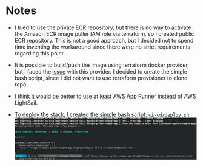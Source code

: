 # Notes

- I tried to use the private ECR repository, but there is no way to activate the Amazon ECR image puller IAM role via terraform, 
  so I created public ECR repository. This is not a good approach, but I decided not to spend time inventing the workaround since there were no strict requirements regarding this point.

- It is possible to build/push the image using terraform docker provider, but I faced the [issue](https://github.com/kreuzwerker/terraform-provider-docker/issues/468) 
  with this provider. I decided to create the simple bash script, since I did not want to use terraform provisioner to clone repo.

- I think it would be better to use at least AWS App Runner instead of AWS LightSail.

- To deploy the stack, I created the simple bash script: `ci-cd/deploy.sh`
![image](../.images/Selection_642.png)
